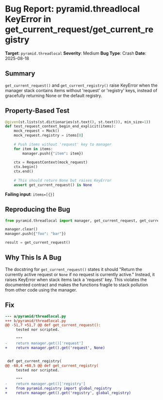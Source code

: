 # Bug Report: pyramid.threadlocal KeyError in get_current_request/get_current_registry

**Target**: `pyramid.threadlocal`
**Severity**: Medium
**Bug Type**: Crash
**Date**: 2025-08-18

## Summary

`get_current_request()` and `get_current_registry()` raise KeyError when the manager stack contains items without 'request' or 'registry' keys, instead of gracefully returning None or the default registry.

## Property-Based Test

```python
@given(st.lists(st.dictionaries(st.text(), st.text()), min_size=1))
def test_request_context_begin_end_explicit(items):
    mock_request = Mock()
    mock_request.registry = items[0]
    
    # Push items without 'request' key to manager
    for item in items:
        manager.push({"item": item})
    
    ctx = RequestContext(mock_request)
    ctx.begin()
    ctx.end()
    
    # This should return None but raises KeyError
    assert get_current_request() is None
```

**Failing input**: `items=[{}]`

## Reproducing the Bug

```python
from pyramid.threadlocal import manager, get_current_request, get_current_registry

manager.clear()
manager.push({"foo": "bar"})

result = get_current_request()
```

## Why This Is A Bug

The docstring for `get_current_request()` states it should "Return the currently active request or ``None`` if no request is currently active." Instead, it raises KeyError when stack items lack a 'request' key. This violates the documented contract and makes the functions fragile to stack pollution from other code using the manager.

## Fix

```diff
--- a/pyramid/threadlocal.py
+++ b/pyramid/threadlocal.py
@@ -51,7 +51,7 @@ def get_current_request():
     tested nor scripted.
 
     """
-    return manager.get()['request']
+    return manager.get().get('request', None)
 
 
 def get_current_registry(
@@ -68,4 +68,5 @@ def get_current_registry(
     tested nor scripted.
 
     """
-    return manager.get()['registry']
+    from pyramid.registry import global_registry
+    return manager.get().get('registry', global_registry)
```